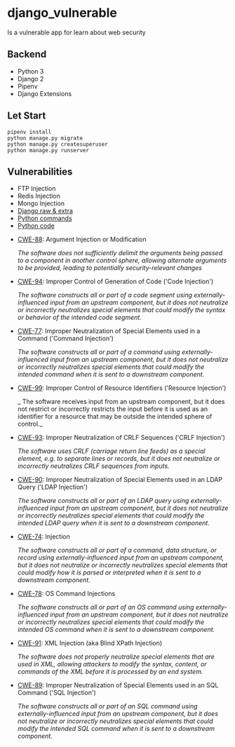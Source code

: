 # django_vulnerable
Is a vulnerable app for learn about web security

## Backend
  * Python 3
  * Django 2
  * Pipenv
  * Django Extensions

## Let Start
```
pipenv install
python manage.py migrate
python manage.py createsuperuser
python manage.py runserver
```

## Vulnerabilities

+ FTP Injection
+ Redis Injection
+ Mongo Injection
+ [Django raw & extra](vulnerable/views/sql_injection.py)
+ [Python commands](vulnerable/views/commands.py)
+ [Python code](vulnerable/views/code.py)

- [CWE-88](http://cwe.mitre.org/data/definitions/88.html):
  Argument Injection or Modification

  _The software does not sufficiently delimit the arguments
  being passed to a component in another control sphere,
  allowing alternate arguments to be provided,
  leading to potentially security-relevant changes_

- [CWE-94](http://cwe.mitre.org/data/definitions/94.html):
  Improper Control of Generation of Code ('Code Injection')

  _The software constructs all or part of a code segment using
  externally-influenced input from an upstream component,
  but it does not neutralize or incorrectly neutralizes
  special elements that could modify the syntax or
  behavior of the intended code segment._

- [CWE-77](http://cwe.mitre.org/data/definitions/77.html):
  Improper Neutralization of Special Elements used in a Command ('Command Injection')

  _The software constructs all or part of a command using
  externally-influenced input from an upstream component,
  but it does not neutralize or incorrectly neutralizes
  special elements that could modify the intended command
  when it is sent to a downstream component._

- [CWE-99](http://cwe.mitre.org/data/definitions/99.html):
  Improper Control of Resource Identifiers ('Resource Injection')

  _	The software receives input from an upstream component,
  but it does not restrict or incorrectly restricts the input
  before it is used as an identifier for a resource that
  may be outside the intended sphere of control._

- [CWE-93](http://cwe.mitre.org/data/definitions/93.html):
  Improper Neutralization of CRLF Sequences ('CRLF Injection')

  _The software uses CRLF (carriage return line feeds)
  as a special element, e.g. to separate lines or records,
  but it does not neutralize or incorrectly neutralizes
  CRLF sequences from inputs._

- [CWE-90](http://cwe.mitre.org/data/definitions/90.html):
  Improper Neutralization of Special Elements used in an LDAP Query ('LDAP Injection')

  _The software constructs all or part of an LDAP query using
  externally-influenced input from an upstream component,
  but it does not neutralize or incorrectly neutralizes
  special elements that could modify the intended LDAP query
  when it is sent to a downstream component._

- [CWE-74](http://cwe.mitre.org/data/definitions/74.html):
  Injection

  _The software constructs all or part of a command, data structure,
  or record using externally-influenced input from an upstream component,
  but it does not neutralize or incorrectly neutralizes
  special elements that could modify how it is parsed or
  interpreted when it is sent to a downstream component._

- [CWE-78](http://cwe.mitre.org/data/definitions/78.html):
  OS Command Injections

  _The software constructs all or part of an OS command using
  externally-influenced input from an upstream component,
  but it does not neutralize or incorrectly neutralizes
  special elements that could modify the intended OS command
  when it is sent to a downstream component._

- [CWE-91](http://cwe.mitre.org/data/definitions/91.html):
  XML Injection (aka Blind XPath Injection)

  _The software does not properly neutralize special elements
  that are used in XML, allowing attackers to modify the syntax,
  content, or commands of the XML before it is processed by an end system._

- [CWE-89](http://cwe.mitre.org/data/definitions/91.html):
  Improper Neutralization of Special Elements used in an SQL Command ('SQL Injection')

  _The software constructs all or part of an SQL command using
  externally-influenced input from an upstream component,
  but it does not neutralize or incorrectly neutralizes
  special elements that could modify the intended SQL command
  when it is sent to a downstream component._
